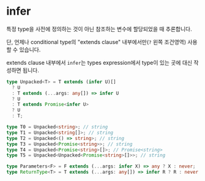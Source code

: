 # infer

특정 type을 사전에 정의하는 것이 아닌 참조하는 변수에 할당되었을 때 추론합니다.

단, 언제나 conditional type의 "extends clause" 내부에서만(`?` 왼쪽 조건영역) 사용할 수 있습니다.

extends clause 내부에서 `infer`는 types expression에서 type이 있는 곳에 대신 작성하면 됩니다.

```ts
type Unpacked<T> = T extends (infer U)[]
  ? U
  : T extends (...args: any[]) => infer U
  ? U
  : T extends Promise<infer U>
  ? U
  : T;

type T0 = Unpacked<string>; // string
type T1 = Unpacked<string[]>; // string
type T2 = Unpacked<() => string>; // string
type T3 = Unpacked<Promise<string>>; // string
type T4 = Unpacked<Promise<string>[]>; // Promise<string>
type T5 = Unpacked<Unpacked<Promise<string>[]>>; // string
```

```ts
type Parameters<F> = F extends (...args: infer X) => any ? X : never;
type ReturnType<T> = T extends (...args: any[]) => infer R ? R : never;
```
